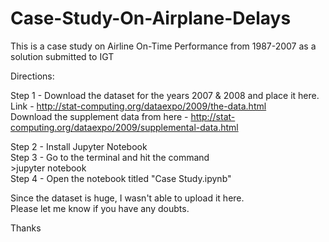 # Case-Study-On-Airplane-Delays
This is a case study on Airline On-Time Performance from 1987-2007 as a solution submitted to IGT <br>


Directions:<br>

Step 1 - Download the dataset for the years 2007 & 2008 and place it here. 
          <br> Link - http://stat-computing.org/dataexpo/2009/the-data.html <br>
         Download the supplement data from here - http://stat-computing.org/dataexpo/2009/supplemental-data.html <br>
      
Step 2 - Install Jupyter Notebook <br>
Step 3 - Go to the terminal and hit the command <br> >jupyter notebook <br>
Step 4 - Open the notebook titled "Case Study.ipynb" <br>


Since the dataset is huge, I wasn't able to upload it here. <br>
Please let me know if you have any doubts.<br>

Thanks

